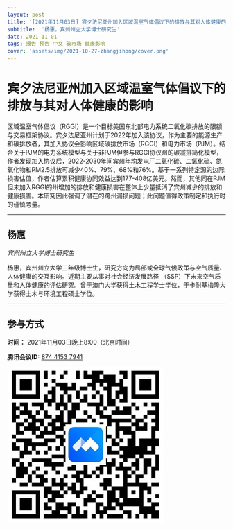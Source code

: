 ```yaml
---
layout: post
title: '[2021年11月03日] 宾夕法尼亚州加入区域温室气体倡议下的排放与其对人体健康的影响'
subtitle:  '杨惠，宾州州立大学博士研究生'
date: 2021-11-01
tags: 报告 预告 中文 碳市场 健康影响
cover: 'assets/img/2021-10-27-zhangjihong/cover.png'
---
```


# 宾夕法尼亚州加入区域温室气体倡议下的排放与其对人体健康的影响

区域温室气体倡议（RGGI）是一个目标美国东北部电力系统二氧化碳排放的限额与交易框架协议。宾夕法尼亚州计划于2022年加入该协议，作为主要的能源生产和碳排放者，其加入协议会影响区域碳排放市场（RGGI）和电力市场（PJM）。结合关于PJM的电力系统模型与关于非PJM但参与RGGI协议州的碳减排简化模型，作者发现加入协议后，2022-2030年间宾州年均发电厂二氧化碳、二氧化硫、氮氧化物和PM2.5排放可减少40%、79%、68%和76%。基于一系列特定源的边际损害估值，作者估算累积健康协同效益达到177-408亿美元。然而，其他同在PJM但未加入RGGI的州增加的排放和健康损害在整体上少量抵消了宾州减少的排放和健康损害。本研究因此强调了潜在的跨州漏损问题；此问题值得政策制定和执行时的谨慎考量。

----------

## 杨惠

*宾州州立大学博士研究生*

杨惠，宾州州立大学三年级博士生，研究方向为局部或全球气候政策与空气质量、人体健康的交互影响。近期主要从事对社会经济发展路径 （SSP）下未来空气质量和人体健康的评估研究。曾于澳门大学获得土木工程学士学位，于卡耐基梅隆大学获得土木与环境工程硕士学位。

-----------

##  参与方式

 **时间：** 2021年11月03日晚上8:00（北京时间）

 **腾讯会议ID:** [874 4153 7941](https://meeting.tencent.com/s/UIeb8Y3Vky8l)

 ![meeting link](/assets/img/2021-11-03-yanghui/link.jpeg)